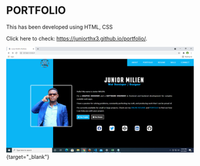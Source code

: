 # PORTFOLIO

This has been developed using HTML, CSS

Click here to check: https://juniorthx3.github.io/portfolio/.

![Project pic](screen.PNG){target="_blank"} 
